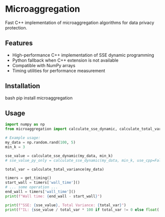 # Microaggregation

Fast C++ implementation of microaggregation algorithms for data privacy protection.

## Features

- High-performance C++ implementation of SSE dynamic programming
- Python fallback when C++ extension is not available
- Compatible with NumPy arrays
- Timing utilities for performance measurement

## Installation

bash pip install microaggregation

## Usage

```python
import numpy as np
from microaggregation import calculate_sse_dynamic, calculate_total_variance, get_timing

# Example usage:
my_data = np.random.rand(100, 5)
min_k = 3

sse_value = calculate_sse_dynamic(my_data, min_k)
# sse_value_py_only = calculate_sse_dynamic(my_data, min_k, use_cpp=False) # To force Python

total_var = calculate_total_variance(my_data)

timers = get_timing()
start_wall = timers['wall_time']()
# ... some operation ...
end_wall = timers['wall_time']()
print(f"Wall time: {end_wall - start_wall}")

print(f"SSE: {sse_value}, Total Variance: {total_var}")
print(f"IL: {sse_value / total_var * 100 if total_var != 0 else float('inf')}")
```


